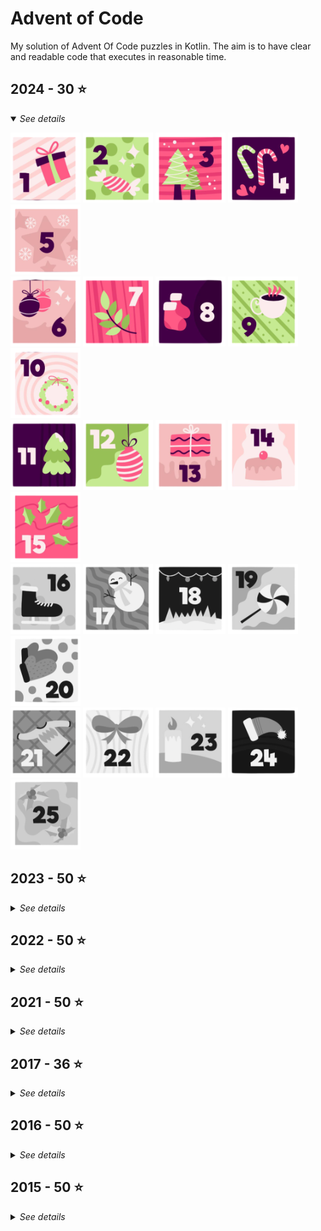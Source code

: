 # Advent of Code

My solution of Advent Of Code puzzles in Kotlin. The aim is to have clear and readable code that executes in reasonable
time.

## 2024 - 30 ⭐

<details open>
<summary><i>See details</i></summary>

[![1.png](readme_images/regular/1.png)](src/main/kotlin/net/nooii/adventofcode/aoc2024/Day1.kt)
[![2.png](readme_images/regular/2.png)](src/main/kotlin/net/nooii/adventofcode/aoc2024/Day2.kt)
[![3.png](readme_images/regular/3.png)](src/main/kotlin/net/nooii/adventofcode/aoc2024/Day3.kt)
[![4.png](readme_images/regular/4.png)](src/main/kotlin/net/nooii/adventofcode/aoc2024/Day4.kt)
[![5.png](readme_images/regular/5.png)](src/main/kotlin/net/nooii/adventofcode/aoc2024/Day5.kt)<br/>
[![6.png](readme_images/regular/6.png)](src/main/kotlin/net/nooii/adventofcode/aoc2024/Day6.kt)
[![7.png](readme_images/regular/7.png)](src/main/kotlin/net/nooii/adventofcode/aoc2024/Day7.kt)
[![8.png](readme_images/regular/8.png)](src/main/kotlin/net/nooii/adventofcode/aoc2024/Day8.kt)
[![9.png](readme_images/regular/9.png)](src/main/kotlin/net/nooii/adventofcode/aoc2024/Day9.kt)
[![10.png](readme_images/regular/10.png)](src/main/kotlin/net/nooii/adventofcode/aoc2024/Day10.kt)<br/>
[![11.png](readme_images/regular/11.png)](src/main/kotlin/net/nooii/adventofcode/aoc2024/Day11.kt)
[![12.png](readme_images/regular/12.png)](src/main/kotlin/net/nooii/adventofcode/aoc2024/Day12.kt)
[![13.png](readme_images/regular/13.png)](src/main/kotlin/net/nooii/adventofcode/aoc2024/Day13.kt)
[![14.png](readme_images/regular/14.png)](src/main/kotlin/net/nooii/adventofcode/aoc2024/Day14.kt)
[![15.png](readme_images/regular/15.png)](src/main/kotlin/net/nooii/adventofcode/aoc2024/Day15.kt)<br/>
<picture><img src="readme_images/grayscale/16.png" /></picture>
<picture><img src="readme_images/grayscale/17.png" /></picture>
<picture><img src="readme_images/grayscale/18.png" /></picture>
<picture><img src="readme_images/grayscale/19.png" /></picture>
<picture><img src="readme_images/grayscale/20.png" /></picture><br/>
<picture><img src="readme_images/grayscale/21.png" /></picture>
<picture><img src="readme_images/grayscale/22.png" /></picture>
<picture><img src="readme_images/grayscale/23.png" /></picture>
<picture><img src="readme_images/grayscale/24.png" /></picture>
<picture><img src="readme_images/grayscale/25.png" /></picture>

</details>

## 2023 - 50 ⭐

<details>
<summary><i>See details</i></summary>

[![1.png](readme_images/regular/1.png)](src/main/kotlin/net/nooii/adventofcode/aoc2023/Day1.kt)
[![2.png](readme_images/regular/2.png)](src/main/kotlin/net/nooii/adventofcode/aoc2023/Day2.kt)
[![3.png](readme_images/regular/3.png)](src/main/kotlin/net/nooii/adventofcode/aoc2023/Day3.kt)
[![4.png](readme_images/regular/4.png)](src/main/kotlin/net/nooii/adventofcode/aoc2023/Day4.kt)
[![5.png](readme_images/regular/5.png)](src/main/kotlin/net/nooii/adventofcode/aoc2023/Day5.kt)<br/>
[![6.png](readme_images/regular/6.png)](src/main/kotlin/net/nooii/adventofcode/aoc2023/Day6.kt)
[![7.png](readme_images/regular/7.png)](src/main/kotlin/net/nooii/adventofcode/aoc2023/Day7.kt)
[![8.png](readme_images/regular/8.png)](src/main/kotlin/net/nooii/adventofcode/aoc2023/Day8.kt)
[![9.png](readme_images/regular/9.png)](src/main/kotlin/net/nooii/adventofcode/aoc2023/Day9.kt)
[![10.png](readme_images/regular/10.png)](src/main/kotlin/net/nooii/adventofcode/aoc2023/Day10.kt)<br/>
[![11.png](readme_images/regular/11.png)](src/main/kotlin/net/nooii/adventofcode/aoc2023/Day11.kt)
[![12.png](readme_images/regular/12.png)](src/main/kotlin/net/nooii/adventofcode/aoc2023/Day12.kt)
[![13.png](readme_images/regular/13.png)](src/main/kotlin/net/nooii/adventofcode/aoc2023/Day13.kt)
[![14.png](readme_images/regular/14.png)](src/main/kotlin/net/nooii/adventofcode/aoc2023/Day14.kt)
[![15.png](readme_images/regular/15.png)](src/main/kotlin/net/nooii/adventofcode/aoc2023/Day15.kt)<br/>
[![16.png](readme_images/regular/16.png)](src/main/kotlin/net/nooii/adventofcode/aoc2023/Day16.kt)
[![17.png](readme_images/regular/17.png)](src/main/kotlin/net/nooii/adventofcode/aoc2023/Day17.kt)
[![18.png](readme_images/regular/18.png)](src/main/kotlin/net/nooii/adventofcode/aoc2023/Day18.kt)
[![19.png](readme_images/regular/19.png)](src/main/kotlin/net/nooii/adventofcode/aoc2023/Day19.kt)
[![20.png](readme_images/regular/20.png)](src/main/kotlin/net/nooii/adventofcode/aoc2023/Day20.kt)<br/>
[![21.png](readme_images/regular/21.png)](src/main/kotlin/net/nooii/adventofcode/aoc2023/Day21.kt)
[![22.png](readme_images/regular/22.png)](src/main/kotlin/net/nooii/adventofcode/aoc2023/Day22.kt)
[![23.png](readme_images/regular/23.png)](src/main/kotlin/net/nooii/adventofcode/aoc2023/Day23.kt)
[![24.png](readme_images/regular/24.png)](src/main/kotlin/net/nooii/adventofcode/aoc2023/Day24.kt)
[![25.png](readme_images/regular/25.png)](src/main/kotlin/net/nooii/adventofcode/aoc2023/Day25.kt)
</details>

## 2022 - 50 ⭐

<details>
<summary><i>See details</i></summary>

[![1.png](readme_images/regular/1.png)](src/main/kotlin/net/nooii/adventofcode/aoc2022/Day1.kt)
[![2.png](readme_images/regular/2.png)](src/main/kotlin/net/nooii/adventofcode/aoc2022/Day2.kt)
[![3.png](readme_images/regular/3.png)](src/main/kotlin/net/nooii/adventofcode/aoc2022/Day3.kt)
[![4.png](readme_images/regular/4.png)](src/main/kotlin/net/nooii/adventofcode/aoc2022/Day4.kt)
[![5.png](readme_images/regular/5.png)](src/main/kotlin/net/nooii/adventofcode/aoc2022/Day5.kt)<br/>
[![6.png](readme_images/regular/6.png)](src/main/kotlin/net/nooii/adventofcode/aoc2022/Day6.kt)
[![7.png](readme_images/regular/7.png)](src/main/kotlin/net/nooii/adventofcode/aoc2022/Day7.kt)
[![8.png](readme_images/regular/8.png)](src/main/kotlin/net/nooii/adventofcode/aoc2022/Day8.kt)
[![9.png](readme_images/regular/9.png)](src/main/kotlin/net/nooii/adventofcode/aoc2022/Day9.kt)
[![10.png](readme_images/regular/10.png)](src/main/kotlin/net/nooii/adventofcode/aoc2022/Day10.kt)<br/>
[![11.png](readme_images/regular/11.png)](src/main/kotlin/net/nooii/adventofcode/aoc2022/Day11.kt)
[![12.png](readme_images/regular/12.png)](src/main/kotlin/net/nooii/adventofcode/aoc2022/Day12.kt)
[![13.png](readme_images/regular/13.png)](src/main/kotlin/net/nooii/adventofcode/aoc2022/Day13.kt)
[![14.png](readme_images/regular/14.png)](src/main/kotlin/net/nooii/adventofcode/aoc2022/Day14.kt)
[![15.png](readme_images/regular/15.png)](src/main/kotlin/net/nooii/adventofcode/aoc2022/Day15.kt)<br/>
[![16.png](readme_images/regular/16.png)](src/main/kotlin/net/nooii/adventofcode/aoc2022/Day16.kt)
[![17.png](readme_images/regular/17.png)](src/main/kotlin/net/nooii/adventofcode/aoc2022/Day17.kt)
[![18.png](readme_images/regular/18.png)](src/main/kotlin/net/nooii/adventofcode/aoc2022/Day18.kt)
[![19.png](readme_images/regular/19.png)](src/main/kotlin/net/nooii/adventofcode/aoc2022/Day19.kt)
[![20.png](readme_images/regular/20.png)](src/main/kotlin/net/nooii/adventofcode/aoc2022/Day20.kt)<br/>
[![21.png](readme_images/regular/21.png)](src/main/kotlin/net/nooii/adventofcode/aoc2022/Day21.kt)
[![22.png](readme_images/regular/22.png)](src/main/kotlin/net/nooii/adventofcode/aoc2022/Day22.kt)
[![23.png](readme_images/regular/23.png)](src/main/kotlin/net/nooii/adventofcode/aoc2022/Day23.kt)
[![24.png](readme_images/regular/24.png)](src/main/kotlin/net/nooii/adventofcode/aoc2022/Day24.kt)
[![25.png](readme_images/regular/25.png)](src/main/kotlin/net/nooii/adventofcode/aoc2022/Day25.kt)
</details>

## 2021 - 50 ⭐

<details>
<summary><i>See details</i></summary>

[![1.png](readme_images/regular/1.png)](src/main/kotlin/net/nooii/adventofcode/aoc2021/Day1.kt)
[![2.png](readme_images/regular/2.png)](src/main/kotlin/net/nooii/adventofcode/aoc2021/Day2.kt)
[![3.png](readme_images/regular/3.png)](src/main/kotlin/net/nooii/adventofcode/aoc2021/Day3.kt)
[![4.png](readme_images/regular/4.png)](src/main/kotlin/net/nooii/adventofcode/aoc2021/Day4.kt)
[![5.png](readme_images/regular/5.png)](src/main/kotlin/net/nooii/adventofcode/aoc2021/Day5.kt)<br/>
[![6.png](readme_images/regular/6.png)](src/main/kotlin/net/nooii/adventofcode/aoc2021/Day6.kt)
[![7.png](readme_images/regular/7.png)](src/main/kotlin/net/nooii/adventofcode/aoc2021/Day7.kt)
[![8.png](readme_images/regular/8.png)](src/main/kotlin/net/nooii/adventofcode/aoc2021/Day8.kt)
[![9.png](readme_images/regular/9.png)](src/main/kotlin/net/nooii/adventofcode/aoc2021/Day9.kt)
[![10.png](readme_images/regular/10.png)](src/main/kotlin/net/nooii/adventofcode/aoc2021/Day10.kt)<br/>
[![11.png](readme_images/regular/11.png)](src/main/kotlin/net/nooii/adventofcode/aoc2021/Day11.kt)
[![12.png](readme_images/regular/12.png)](src/main/kotlin/net/nooii/adventofcode/aoc2021/Day12.kt)
[![13.png](readme_images/regular/13.png)](src/main/kotlin/net/nooii/adventofcode/aoc2021/Day13.kt)
[![14.png](readme_images/regular/14.png)](src/main/kotlin/net/nooii/adventofcode/aoc2021/Day14.kt)
[![15.png](readme_images/regular/15.png)](src/main/kotlin/net/nooii/adventofcode/aoc2021/Day15.kt)<br/>
[![16.png](readme_images/regular/16.png)](src/main/kotlin/net/nooii/adventofcode/aoc2021/Day16.kt)
[![17.png](readme_images/regular/17.png)](src/main/kotlin/net/nooii/adventofcode/aoc2021/Day17.kt)
[![18.png](readme_images/regular/18.png)](src/main/kotlin/net/nooii/adventofcode/aoc2021/Day18.kt)
[![19.png](readme_images/regular/19.png)](src/main/kotlin/net/nooii/adventofcode/aoc2021/Day19.kt)
[![20.png](readme_images/regular/20.png)](src/main/kotlin/net/nooii/adventofcode/aoc2021/Day20.kt)<br/>
[![21.png](readme_images/regular/21.png)](src/main/kotlin/net/nooii/adventofcode/aoc2021/Day21.kt)
[![22.png](readme_images/regular/22.png)](src/main/kotlin/net/nooii/adventofcode/aoc2021/Day22.kt)
[![23.png](readme_images/regular/23.png)](src/main/kotlin/net/nooii/adventofcode/aoc2021/Day23.kt)
[![24.png](readme_images/regular/24.png)](src/main/kotlin/net/nooii/adventofcode/aoc2021/Day24.kt)
[![25.png](readme_images/regular/25.png)](src/main/kotlin/net/nooii/adventofcode/aoc2021/Day25.kt)
</details>

## 2017 - 36 ⭐

<details>
<summary><i>See details</i></summary>

[![1.png](readme_images/regular/1.png)](src/main/kotlin/net/nooii/adventofcode/aoc2017/Day1.kt)
[![2.png](readme_images/regular/2.png)](src/main/kotlin/net/nooii/adventofcode/aoc2017/Day2.kt)
[![3.png](readme_images/regular/3.png)](src/main/kotlin/net/nooii/adventofcode/aoc2017/Day3.kt)
[![4.png](readme_images/regular/4.png)](src/main/kotlin/net/nooii/adventofcode/aoc2017/Day4.kt)
[![5.png](readme_images/regular/5.png)](src/main/kotlin/net/nooii/adventofcode/aoc2017/Day5.kt)<br/>
[![6.png](readme_images/regular/6.png)](src/main/kotlin/net/nooii/adventofcode/aoc2017/Day6.kt)
[![7.png](readme_images/regular/7.png)](src/main/kotlin/net/nooii/adventofcode/aoc2017/Day7.kt)
[![8.png](readme_images/regular/8.png)](src/main/kotlin/net/nooii/adventofcode/aoc2017/Day8.kt)
[![9.png](readme_images/regular/9.png)](src/main/kotlin/net/nooii/adventofcode/aoc2017/Day9.kt)
[![10.png](readme_images/regular/10.png)](src/main/kotlin/net/nooii/adventofcode/aoc2017/Day10.kt)<br/>
[![11.png](readme_images/regular/11.png)](src/main/kotlin/net/nooii/adventofcode/aoc2017/Day11.kt)
[![12.png](readme_images/regular/12.png)](src/main/kotlin/net/nooii/adventofcode/aoc2017/Day12.kt)
[![13.png](readme_images/regular/13.png)](src/main/kotlin/net/nooii/adventofcode/aoc2017/Day13.kt)
[![14.png](readme_images/regular/14.png)](src/main/kotlin/net/nooii/adventofcode/aoc2017/Day14.kt)
[![15.png](readme_images/regular/15.png)](src/main/kotlin/net/nooii/adventofcode/aoc2017/Day15.kt)<br/>
[![16.png](readme_images/regular/16.png)](src/main/kotlin/net/nooii/adventofcode/aoc2017/Day16.kt)
[![17.png](readme_images/regular/17.png)](src/main/kotlin/net/nooii/adventofcode/aoc2017/Day17.kt)
[![18.png](readme_images/regular/18.png)](src/main/kotlin/net/nooii/adventofcode/aoc2017/Day18.kt)
<picture><img src="readme_images/grayscale/19.png" /></picture>
<picture><img src="readme_images/grayscale/20.png" /></picture><br/>
<picture><img src="readme_images/grayscale/21.png" /></picture>
<picture><img src="readme_images/grayscale/22.png" /></picture>
<picture><img src="readme_images/grayscale/23.png" /></picture>
<picture><img src="readme_images/grayscale/24.png" /></picture>
<picture><img src="readme_images/grayscale/25.png" /></picture>
</details>

## 2016 - 50 ⭐

<details>
<summary><i>See details</i></summary>

[![1.png](readme_images/regular/1.png)](src/main/kotlin/net/nooii/adventofcode/aoc2016/Day1.kt)
[![2.png](readme_images/regular/2.png)](src/main/kotlin/net/nooii/adventofcode/aoc2016/Day2.kt)
[![3.png](readme_images/regular/3.png)](src/main/kotlin/net/nooii/adventofcode/aoc2016/Day3.kt)
[![4.png](readme_images/regular/4.png)](src/main/kotlin/net/nooii/adventofcode/aoc2016/Day4.kt)
[![5.png](readme_images/regular/5.png)](src/main/kotlin/net/nooii/adventofcode/aoc2016/Day5.kt)<br/>
[![6.png](readme_images/regular/6.png)](src/main/kotlin/net/nooii/adventofcode/aoc2016/Day6.kt)
[![7.png](readme_images/regular/7.png)](src/main/kotlin/net/nooii/adventofcode/aoc2016/Day7.kt)
[![8.png](readme_images/regular/8.png)](src/main/kotlin/net/nooii/adventofcode/aoc2016/Day8.kt)
[![9.png](readme_images/regular/9.png)](src/main/kotlin/net/nooii/adventofcode/aoc2016/Day9.kt)
[![10.png](readme_images/regular/10.png)](src/main/kotlin/net/nooii/adventofcode/aoc2016/Day10.kt)<br/>
[![11.png](readme_images/regular/11.png)](src/main/kotlin/net/nooii/adventofcode/aoc2016/Day11.kt)
[![12.png](readme_images/regular/12.png)](src/main/kotlin/net/nooii/adventofcode/aoc2016/Day12.kt)
[![13.png](readme_images/regular/13.png)](src/main/kotlin/net/nooii/adventofcode/aoc2016/Day13.kt)
[![14.png](readme_images/regular/14.png)](src/main/kotlin/net/nooii/adventofcode/aoc2016/Day14.kt)
[![15.png](readme_images/regular/15.png)](src/main/kotlin/net/nooii/adventofcode/aoc2016/Day15.kt)<br/>
[![16.png](readme_images/regular/16.png)](src/main/kotlin/net/nooii/adventofcode/aoc2016/Day16.kt)
[![17.png](readme_images/regular/17.png)](src/main/kotlin/net/nooii/adventofcode/aoc2016/Day17.kt)
[![18.png](readme_images/regular/18.png)](src/main/kotlin/net/nooii/adventofcode/aoc2016/Day18.kt)
[![19.png](readme_images/regular/19.png)](src/main/kotlin/net/nooii/adventofcode/aoc2016/Day19.kt)
[![20.png](readme_images/regular/20.png)](src/main/kotlin/net/nooii/adventofcode/aoc2016/Day20.kt)<br/>
[![21.png](readme_images/regular/21.png)](src/main/kotlin/net/nooii/adventofcode/aoc2016/Day21.kt)
[![22.png](readme_images/regular/22.png)](src/main/kotlin/net/nooii/adventofcode/aoc2016/Day22.kt)
[![23.png](readme_images/regular/23.png)](src/main/kotlin/net/nooii/adventofcode/aoc2016/Day23.kt)
[![24.png](readme_images/regular/24.png)](src/main/kotlin/net/nooii/adventofcode/aoc2016/Day24.kt)
[![25.png](readme_images/regular/25.png)](src/main/kotlin/net/nooii/adventofcode/aoc2016/Day25.kt)
</details>

## 2015 - 50 ⭐

<details>
<summary><i>See details</i></summary>

[![1.png](readme_images/regular/1.png)](src/main/kotlin/net/nooii/adventofcode/aoc2015/Day1.kt)
[![2.png](readme_images/regular/2.png)](src/main/kotlin/net/nooii/adventofcode/aoc2015/Day2.kt)
[![3.png](readme_images/regular/3.png)](src/main/kotlin/net/nooii/adventofcode/aoc2015/Day3.kt)
[![4.png](readme_images/regular/4.png)](src/main/kotlin/net/nooii/adventofcode/aoc2015/Day4.kt)
[![5.png](readme_images/regular/5.png)](src/main/kotlin/net/nooii/adventofcode/aoc2015/Day5.kt)<br/>
[![6.png](readme_images/regular/6.png)](src/main/kotlin/net/nooii/adventofcode/aoc2015/Day6.kt)
[![7.png](readme_images/regular/7.png)](src/main/kotlin/net/nooii/adventofcode/aoc2015/Day7.kt)
[![8.png](readme_images/regular/8.png)](src/main/kotlin/net/nooii/adventofcode/aoc2015/Day8.kt)
[![9.png](readme_images/regular/9.png)](src/main/kotlin/net/nooii/adventofcode/aoc2015/Day9.kt)
[![10.png](readme_images/regular/10.png)](src/main/kotlin/net/nooii/adventofcode/aoc2015/Day10.kt)<br/>
[![11.png](readme_images/regular/11.png)](src/main/kotlin/net/nooii/adventofcode/aoc2015/Day11.kt)
[![12.png](readme_images/regular/12.png)](src/main/kotlin/net/nooii/adventofcode/aoc2015/Day12.kt)
[![13.png](readme_images/regular/13.png)](src/main/kotlin/net/nooii/adventofcode/aoc2015/Day13.kt)
[![14.png](readme_images/regular/14.png)](src/main/kotlin/net/nooii/adventofcode/aoc2015/Day14.kt)
[![15.png](readme_images/regular/15.png)](src/main/kotlin/net/nooii/adventofcode/aoc2015/Day15.kt)<br/>
[![16.png](readme_images/regular/16.png)](src/main/kotlin/net/nooii/adventofcode/aoc2015/Day16.kt)
[![17.png](readme_images/regular/17.png)](src/main/kotlin/net/nooii/adventofcode/aoc2015/Day17.kt)
[![18.png](readme_images/regular/18.png)](src/main/kotlin/net/nooii/adventofcode/aoc2015/Day18.kt)
[![19.png](readme_images/regular/19.png)](src/main/kotlin/net/nooii/adventofcode/aoc2015/Day19.kt)
[![20.png](readme_images/regular/20.png)](src/main/kotlin/net/nooii/adventofcode/aoc2015/Day20.kt)<br/>
[![21.png](readme_images/regular/21.png)](src/main/kotlin/net/nooii/adventofcode/aoc2015/Day21.kt)
[![22.png](readme_images/regular/22.png)](src/main/kotlin/net/nooii/adventofcode/aoc2015/Day22.kt)
[![23.png](readme_images/regular/23.png)](src/main/kotlin/net/nooii/adventofcode/aoc2015/Day23.kt)
[![24.png](readme_images/regular/24.png)](src/main/kotlin/net/nooii/adventofcode/aoc2015/Day24.kt)
[![25.png](readme_images/regular/25.png)](src/main/kotlin/net/nooii/adventofcode/aoc2015/Day25.kt)
</details>